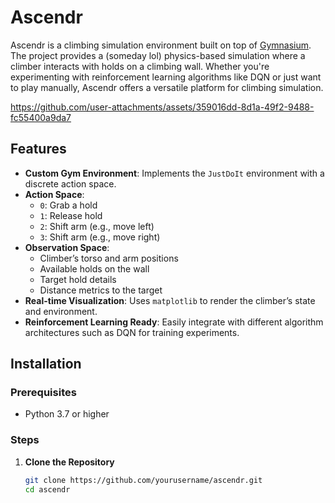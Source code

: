 # Ascendr

Ascendr is a climbing simulation environment built on top of [Gymnasium](https://gymnasium.farama.org/). The project provides a (someday lol) physics-based simulation where a climber interacts with holds on a climbing wall. Whether you're experimenting with reinforcement learning algorithms like DQN or just want to play manually, Ascendr offers a versatile platform for climbing simulation.


https://github.com/user-attachments/assets/359016dd-8d1a-49f2-9488-fc55400a9da7


## Features

- **Custom Gym Environment**: Implements the `JustDoIt` environment with a discrete action space.
- **Action Space**:
  - `0`: Grab a hold
  - `1`: Release hold
  - `2`: Shift arm (e.g., move left)
  - `3`: Shift arm (e.g., move right)
- **Observation Space**:
  - Climber’s torso and arm positions
  - Available holds on the wall
  - Target hold details
  - Distance metrics to the target
- **Real-time Visualization**: Uses `matplotlib` to render the climber’s state and environment.
- **Reinforcement Learning Ready**: Easily integrate with different algorithm architectures such as DQN for training experiments.

## Installation

### Prerequisites

- Python 3.7 or higher

### Steps

1. **Clone the Repository**
   ```bash
   git clone https://github.com/yourusername/ascendr.git
   cd ascendr
   ```
